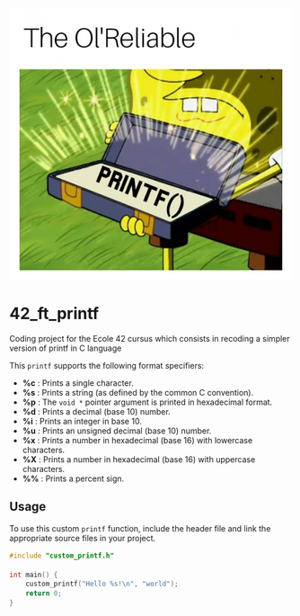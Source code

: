 ![illustration](img/printf.jpeg?raw=true)

# 42_ft_printf
Coding project for the Ecole 42 cursus which consists in recoding a simpler version of printf in C language

This `printf` supports the following format specifiers:

- **%c** : Prints a single character.
- **%s** : Prints a string (as defined by the common C convention).
- **%p** : The `void *` pointer argument is printed in hexadecimal format.
- **%d** : Prints a decimal (base 10) number.
- **%i** : Prints an integer in base 10.
- **%u** : Prints an unsigned decimal (base 10) number.
- **%x** : Prints a number in hexadecimal (base 16) with lowercase characters.
- **%X** : Prints a number in hexadecimal (base 16) with uppercase characters.
- **%%** : Prints a percent sign.

## Usage

To use this custom `printf` function, include the header file and link the appropriate source files in your project.

```c
#include "custom_printf.h"

int main() {
    custom_printf("Hello %s!\n", "world");
    return 0;
}